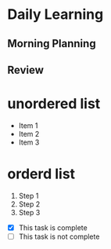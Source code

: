 # Daily Learning
## Morning Planning

## Review

# unordered list
- Item 1
- Item 2
- Item 3

# orderd list
1. Step 1
1. Step 2
1. Step 3

- [x] This task is complete
- [ ] This task is not complete
